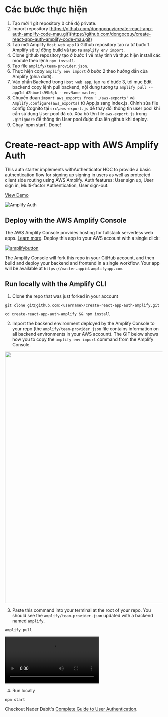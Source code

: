 # Các bước thực hiện 
1. Tạo mới 1 git repository ở chế độ private.
2. Import repository  [https://github.com/dongocquy/create-react-app-auth-amplify-code-mau.git](https://github.com/dongocquy/create-react-app-auth-amplify-code-mau.git)
3. Tạo mới Amplify `Host web app` từ Github repository tạo ra từ bước 1. Amplify sẽ tự động build và tạo ra `amplify env import`.
4. Clone github repository tạo ở bước 1 về máy tính và thực hiện install các module theo lệnh `npm install`.
5. Tạo file `amplify/team-provider.json`.
6. Thực hiện copy `amplify env import` ở bước 2 theo hướng dẫn của Amplify (phía dưới).
7. Vào phần Backend trong `Host web app`, tạo ra ở bước 3, tới mục Edit backend copy lệnh pull backend, nội dung tương tự `amplify pull --appId d2hbxels99b6jk --envName master`;
8. Chuyển đoạn `import aws_exports from './aws-exports'` và `Amplify.configure(aws_exports)` từ App.js sang index.js. Chỉnh sửa file config Cognito tại `src\aws-export.js` để thay đổi thông tin user pool khi cần sử dụng User pool đã có. Xóa bỏ tên file `aws-export.js` trong `.gitignore` để thông tin User pool được đưa lên github khi deploy.
9. Chạy 'npm start'. Done!
# Create-react-app with AWS Amplify Auth 

This auth starter implements withAuthenticator HOC to provide a basic authentication flow for signing up signing in users as well as protected client side routing using AWS Amplify. Auth features: User sign up, User sign in, Multi-factor Authentication, User sign-out.

[View Demo](https://master.d2ka7y7551sk8n.amplifyapp.com/)

![Amplify Auth](src/images/auth.gif)

## Deploy with the AWS Amplify Console

The AWS Amplify Console provides hosting for fullstack serverless web apps. [Learn more](https://console.amplify.aws). Deploy this app to your AWS account with a single click:

[![amplifybutton](https://oneclick.amplifyapp.com/button.svg)](https://console.aws.amazon.com/amplify/home#/deploy?repo=https://github.com/aws-samples/create-react-app-auth-amplify)

The Amplify Console will fork this repo in your GitHub account, and then build and deploy your backend and frontend in a single workflow. Your app will be available at `https://master.appid.amplifyapp.com`.

## Run locally with the Amplify CLI

1. Clone the repo that was just forked in your account

  ```
  git clone git@github.com:<username>/create-react-app-auth-amplify.git

  cd create-react-app-auth-amplify && npm install
  ```

2. Import the backend environment deployed by the Amplify Console to your repo (the `amplify/team-provider.json` file contains information on all backend environments in your AWS account). The GIF below shows how you to copy the `amplify env import` command from the Amplify Console. 

<img src="https://github.com/aws-samples/create-react-app-auth-amplify/blob/master/src/images/import-backend.gif" width="800"/>

3. Paste this command into your terminal at the root of your repo. You should see the `amplify/team-provider.json` updated with a backend named `amplify`.

  ```
  amplify pull
  ```

![img](src/images/amplify-pull.mov)

4. Run locally

  ```
  npm start
  ```

Checkout Nader Dabit's [Complete Guide to User Authentication](https://dev.to/dabit3/the-complete-guide-to-user-authentication-with-the-amplify-framework-2inh).
